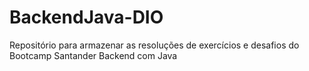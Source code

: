 # BackendJava-DIO
Repositório para armazenar as resoluções de exercícios e desafios do Bootcamp Santander Backend com Java
